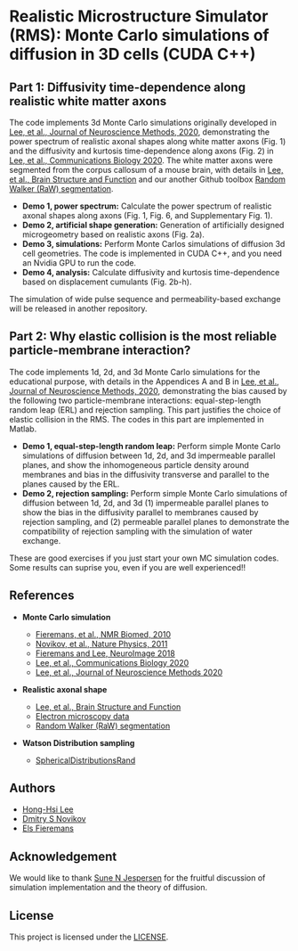 # Realistic Microstructure Simulator (RMS): Monte Carlo simulations of diffusion in 3D cells (CUDA C++)

## Part 1: Diffusivity time-dependence along realistic white matter axons
The code implements 3d Monte Carlo simulations originally developed in [Lee, et al., Journal of Neuroscience Methods, 2020](), demonstrating the power spectrum of realistic axonal shapes along white matter axons (Fig. 1) and the diffusivity and kurtosis time-dependence along axons (Fig. 2) in [Lee, et al., Communications Biology 2020](https://doi.org/10.1038/s42003-020-1050-x). The white matter axons were segmented from the corpus callosum of a mouse brain, with details in [Lee, et al., Brain Structure and Function](https://doi.org/10.1007/s00429-019-01844-6) and our another Github toolbox [Random Walker (RaW) segmentation](https://github.com/NYU-DiffusionMRI/RaW-seg).

* **Demo 1, power spectrum:** Calculate the power spectrum of realistic axonal shapes along axons (Fig. 1, Fig. 6, and Supplementary Fig. 1).
* **Demo 2, artificial shape generation:** Generation of artificially designed microgeometry based on realistic axons (Fig. 2a).
* **Demo 3, simulations:** Perform Monte Carlos simulations of diffusion 3d cell geometries. The code is implemented in CUDA C++, and you need an Nvidia GPU to run the code.
* **Demo 4, analysis:** Calculate diffusivity and kurtosis time-dependence based on displacement cumulants (Fig. 2b-h).

The simulation of wide pulse sequence and permeability-based exchange will be released in another repository.

## Part 2: Why elastic collision is the most reliable particle-membrane interaction?
The code implements 1d, 2d, and 3d Monte Carlo simulations for the educational purpose, with details in the Appendices A and B in [Lee, et al., Journal of Neuroscience Methods, 2020](), demonstrating the bias caused by the following two particle-membrane interactions: equal-step-length random leap (ERL) and rejection sampling. This part justifies the choice of elastic collision in the RMS. The codes in this part are implemented in Matlab.

* **Demo 1, equal-step-length random leap:** Perform simple Monte Carlo simulations of diffusion between 1d, 2d, and 3d impermeable parallel planes, and show the inhomogeneous particle density around membranes and bias in the diffusivity transverse and parallel to the planes caused by the ERL.
* **Demo 2, rejection sampling:** Perform simple Monte Carlo simulations of diffusion between 1d, 2d, and 3d (1) impermeable parallel planes to show the bias in the diffusivity parallel to membranes caused by rejection sampling, and (2) permeable parallel planes to demonstrate the compatibility of rejection sampling with the simulation of water exchange.

These are good exercises if you just start your own MC simulation codes.
Some results can suprise you, even if you are well experienced!!

## References
* **Monte Carlo simulation**
  - [Fieremans, et al., NMR Biomed, 2010](https://doi.org/10.1002/nbm.1577)
  - [Novikov, et al., Nature Physics, 2011](https://doi.org/10.1038/nphys1936)
  - [Fieremans and Lee, NeuroImage 2018](https://doi.org/10.1016/j.neuroimage.2018.06.046)
  - [Lee, et al., Communications Biology 2020](https://doi.org/10.1038/s42003-020-1050-x)
  - [Lee, et al., Journal of Neuroscience Methods 2020]()

* **Realistic axonal shape**
  - [Lee, et al., Brain Structure and Function](https://doi.org/10.1007/s00429-019-01844-6)
  - [Electron microscopy data](https://www.cai2r.net/resources/software/intra-axonal-space-segmented-3d-scanning-electron-microscopy-mouse-brain-genu)
  - [Random Walker (RaW) segmentation](https://github.com/NYU-DiffusionMRI/RaW-seg)
  
* **Watson Distribution sampling**
  - [SphericalDistributionsRand](https://www.mathworks.com/matlabcentral/fileexchange/52398-sphericaldistributionsrand)

## Authors
* [Hong-Hsi Lee](http://www.diffusion-mri.com/people/hong-hsi-lee)
* [Dmitry S Novikov](http://www.diffusion-mri.com/people/dmitry-novikov)
* [Els Fieremans](http://www.diffusion-mri.com/people/els-fieremans)

## Acknowledgement
We would like to thank [Sune N Jespersen](https://pure.au.dk/portal/en/persons/sune-jespersen(f4d1a00c-677b-4aca-b9b0-c7ad14f1fddc).html) for the fruitful discussion of simulation implementation and the theory of diffusion.

## License
This project is licensed under the [LICENSE](https://github.com/NYU-DiffusionMRI/monte-carlo-simulation-3D-RMS/blob/master/LICENSE).
